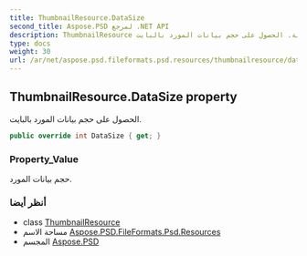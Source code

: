 ```yaml
---
title: ThumbnailResource.DataSize
second_title: Aspose.PSD لمرجع .NET API
description: ThumbnailResource ملكية. الحصول على حجم بيانات المورد بالبايت.
type: docs
weight: 30
url: /ar/net/aspose.psd.fileformats.psd.resources/thumbnailresource/datasize/
---
```

## ThumbnailResource.DataSize property

الحصول على حجم بيانات المورد بالبايت.

```csharp
public override int DataSize { get; }
```

### Property_Value

حجم بيانات المورد.

### أنظر أيضا

* class [ThumbnailResource](../)
* مساحة الاسم [Aspose.PSD.FileFormats.Psd.Resources](../../thumbnailresource/)
* المجسم [Aspose.PSD](../../../)


